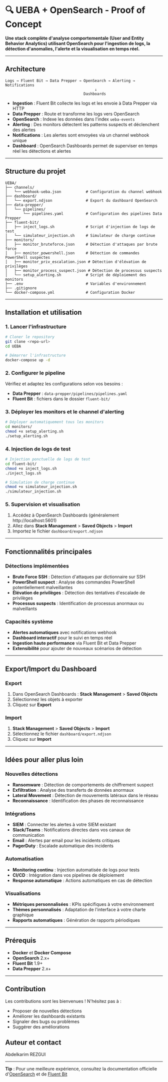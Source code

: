 # 🔍 UEBA + OpenSearch - Proof of Concept

**Une stack complète d'analyse comportementale (User and Entity Behavior Analytics) utilisant OpenSearch pour l'ingestion de logs, la détection d'anomalies, l'alerte et la visualisation en temps réel.**

---

## Architecture

```
Logs → Fluent Bit → Data Prepper → OpenSearch → Alerting → Notifications
                                        ↓
                                   Dashboards
```

- **Ingestion** : Fluent Bit collecte les logs et les envoie à Data Prepper via HTTP
- **Data Prepper** : Route et transforme les logs vers OpenSearch
- **OpenSearch** : Indexe les données dans l'index `ueba-events`
- **Alerting** : Des monitors détectent les patterns suspects et déclenchent des alertes
- **Notifications** : Les alertes sont envoyées via un channel webhook unique
- **Dashboard** : OpenSearch Dashboards permet de superviser en temps réel les détections et alertes

---

## Structure du projet

```
UEBA/
├── channels/
│   └── webhook-ueba.json           # Configuration du channel webhook
├── dashboard/
│   └── export.ndjson               # Export du dashboard OpenSearch
├── data-prepper/
│   └── pipelines/
│       └── pipelines.yaml          # Configuration des pipelines Data Prepper
├── fluent-bit/
│   ├── inject_logs.sh              # Script d'injection de logs de test
│   └── simulateur_injection.sh     # Simulateur de charge continue
├── monitors/
│   ├── monitor_bruteforce.json     # Détection d'attaques par brute force
│   ├── monitor_powershell.json     # Détection de commandes PowerShell suspectes
│   ├── monitor_priv_escalation.json # Détection d'élévation de privilèges
│   ├── monitor_process_suspect.json # Détection de processus suspects
│   └── setup_alerting.sh           # Script de déploiement des monitors
├── .env                            # Variables d'environnement
├── .gitignore
└── docker-compose.yml              # Configuration Docker
```

---

## Installation et utilisation

### 1. Lancer l'infrastructure

```bash
# Cloner le repository
git clone <repo-url>
cd UEBA

# Démarrer l'infrastructure
docker-compose up -d
```

### 2. Configurer le pipeline

Vérifiez et adaptez les configurations selon vos besoins :
- **Data Prepper** : `data-prepper/pipelines/pipelines.yaml`
- **Fluent Bit** : fichiers dans le dossier `fluent-bit/`

### 3. Déployer les monitors et le channel d'alerting

```bash
# Déployer automatiquement tous les monitors
cd monitors/
chmod +x setup_alerting.sh
./setup_alerting.sh
```

### 4. Injection de logs de test

```bash
# Injection ponctuelle de logs de test
cd fluent-bit/
chmod +x inject_logs.sh
./inject_logs.sh

# Simulation de charge continue
chmod +x simulateur_injection.sh
./simulateur_injection.sh
```

### 5. Supervision et visualisation

1. Accédez à OpenSearch Dashboards (généralement http://localhost:5601)
2. Allez dans **Stack Management** > **Saved Objects** > **Import**
3. Importez le fichier `dashboard/export.ndjson`

---

## Fonctionnalités principales

### Détections implémentées

- **Brute Force SSH** : Détection d'attaques par dictionnaire sur SSH
- **PowerShell suspect** : Analyse des commandes PowerShell potentiellement malveillantes
- **Élévation de privilèges** : Détection des tentatives d'escalade de privilèges
- **Processus suspects** : Identification de processus anormaux ou malveillants

### Capacités système

- **Alertes automatiques** avec notifications webhook
- **Dashboard interactif** pour le suivi en temps réel
- **Ingestion haute performance** via Fluent Bit et Data Prepper
- **Extensibilité** pour ajouter de nouveaux scénarios de détection

---

## Export/Import du Dashboard

### Export
1. Dans OpenSearch Dashboards : **Stack Management** > **Saved Objects**
2. Sélectionnez les objets à exporter
3. Cliquez sur **Export**

### Import
1. **Stack Management** > **Saved Objects** > **Import**
2. Sélectionnez le fichier `dashboard/export.ndjson`
3. Cliquez sur **Import**

---

## Idées pour aller plus loin

### Nouvelles détections
- **Ransomware** : Détection de comportements de chiffrement suspect
- **Exfiltration** : Analyse des transferts de données anormaux
- **Lateral Movement** : Détection de mouvements latéraux dans le réseau
- **Reconnaissance** : Identification des phases de reconnaissance

### Intégrations
- **SIEM** : Connecter les alertes à votre SIEM existant
- **Slack/Teams** : Notifications directes dans vos canaux de communication
- **Email** : Alertes par email pour les incidents critiques
- **PagerDuty** : Escalade automatique des incidents

### Automatisation
- **Monitoring continu** : Injection automatisée de logs pour tests
- **CI/CD** : Intégration dans vos pipelines de déploiement
- **Response automatique** : Actions automatiques en cas de détection

### Visualisations
- **Métriques personnalisées** : KPIs spécifiques à votre environnement
- **Thèmes personnalisés** : Adaptation de l'interface à votre charte graphique
- **Rapports automatiques** : Génération de rapports périodiques

---

## Prérequis

- **Docker** et **Docker Compose**
- **OpenSearch** 2.x+
- **Fluent Bit** 1.9+
- **Data Prepper** 2.x+

---

## Contribution

Les contributions sont les bienvenues ! N'hésitez pas à :
- Proposer de nouvelles détections
- Améliorer les dashboards existants
- Signaler des bugs ou problèmes
- Suggérer des améliorations


## Auteur et contact
Abdelkarim REZGUI

---

**Tip** : Pour une meilleure expérience, consultez la documentation officielle d'[OpenSearch](https://opensearch.org/docs/) et de [Fluent Bit](https://docs.fluentbit.io/)